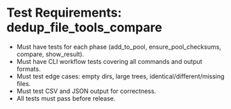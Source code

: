 # Test Requirements: dedup_file_tools_compare

- Must have tests for each phase (add_to_pool, ensure_pool_checksums, compare, show_result).
- Must have CLI workflow tests covering all commands and output formats.
- Must test edge cases: empty dirs, large trees, identical/different/missing files.
- Must test CSV and JSON output for correctness.
- All tests must pass before release.
